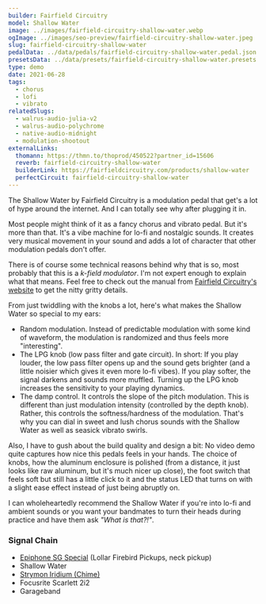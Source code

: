 ```yaml
---
builder: Fairfield Circuitry
model: Shallow Water
image: ../images/fairfield-circuitry-shallow-water.webp
ogImage: ../images/seo-preview/fairfield-circuitry-shallow-water.jpeg
slug: fairfield-circuitry-shallow-water
pedalData: ../data/pedals/fairfield-circuitry-shallow-water.pedal.json
presetsData: ../data/presets/fairfield-circuitry-shallow-water.presets.json
type: demo
date: 2021-06-28
tags:
  - chorus
  - lofi
  - vibrato
relatedSlugs:
  - walrus-audio-julia-v2
  - walrus-audio-polychrome
  - native-audio-midnight
  - modulation-shootout
externalLinks:
  thomann: https://thmn.to/thoprod/450522?partner_id=15606
  reverb: fairfield-circuitry-shallow-water
  builderLink: https://fairfieldcircuitry.com/products/shallow-water
  perfectCircuit: fairfield-circuitry-shallow-water
---
```


The Shallow Water by Fairfield Circuitry is a modulation pedal that get's a lot of hype around the internet. And I can totally see why after plugging it in.

Most people might think of it as a fancy chorus and vibrato pedal. But it's more than that. It's a vibe machine for lo-fi and nostalgic sounds. It creates very musical movement in your sound and adds a lot of character that other modulation pedals don't offer.

There is of course some technical reasons behind why that is so, most probably that this is a _k-field modulator_. I'm not expert enough to explain what that means. Feel free to check out the manual from [Fairfield Circuitry's website](https://fairfieldcircuitry.com/products/shallow-water) to get the nitty gritty details.

From just twiddling with the knobs a lot, here's what makes the Shallow Water so special to my ears:

- Random modulation. Instead of predictable modulation with some kind of waveform, the modulation is randomized and thus feels more "interesting".
- The LPG knob (low pass filter and gate circuit). In short: If you play louder, the low pass filter opens up and the sound gets brighter (and a little noisier which gives it even more lo-fi vibes). If you play softer, the signal darkens and sounds more muffled. Turning up the LPG knob increases the sensitivity to your playing dynamics.
- The damp control. It controls the slope of the pitch modulation. This is different than just modulation intensity (controlled by the depth knob). Rather, this controls the softness/hardness of the modulation. That's why you can dial in sweet and lush chorus sounds with the Shallow Water as well as seasick vibrato swirls.

Also, I have to gush about the build quality and design a bit: No video demo quite captures how nice this pedals feels in your hands. The choice of knobs, how the aluminum enclosure is polished (from a distance, it just looks like raw aluminum, but it's much nicer up close), the foot switch that feels soft but still has a little click to it and the status LED that turns on with a slight ease effect instead of just being abruptly on.

I can wholeheartedly recommend the Shallow Water if you're into lo-fi and ambient sounds or you want your bandmates to turn their heads during practice and have them ask _"What is that?!"_.

### Signal Chain

- [Epiphone SG Special](https://www.thomann.de/intl/epiphone_sg_special_p_90_faded_pelham.htm?partner_id=15606) (Lollar Firebird Pickups, neck pickup)
- Shallow Water
- [Strymon Iridium (Chime)](/demos/strymon-iridium)
- Focusrite Scarlett 2i2
- Garageband
